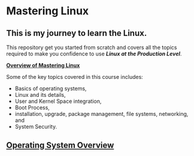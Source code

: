 # Mastering Linux
##  This is my journey to learn the Linux.
This repository get you started from scratch and covers all the topics required to make you confidence to use <b>*Linux at the Production Level*</b>.

<strong><u>Overview of Mastering Linux</u></strong>

Some of the key topics covered in this course includes:     
+   Basics of operating systems,       
+   Linux and its details,     
+   User and Kernel Space integration,      
+   Boot Process,      
+   installation, upgrade, package management, file systems, networking, and         
+   System Security.

##  <a href="./Operating System Overview/README.md">Operating System Overview</a>

